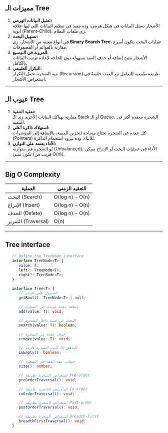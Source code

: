 ## مميزات الـ Tree

1. **تمثيل البيانات الهرمي:**  
   الأشجار بتمثل البيانات في هيكل هرمي، وده مفيد في تنظيم البيانات اللي ليها علاقة أبوية (Parent-Child)، زي ملفات النظام.
2. **تسهيل البحث:**  
   في أنواع معينة من الأشجار، زي **Binary Search Tree**، عمليات البحث بتكون أسرع مقارنة بالقوائم أو المصفوفات.
3. **المرونة في التوسيع:**  
   الأشجار بتتيح إضافة أو حذف العقد بسهولة دون الحاجة لإعادة ترتيب البيانات بالكامل.
4. **التكرار الطبيعي:**  
   بنية الشجرة تجعل التكرار (Recursion) طريقة طبيعية للتعامل مع العقد، خاصةً في استعراض الأشجار.

---

## عيوب الـ Tree

1. **تعقيد التنفيذ:**  
   مقارنة بهياكل البيانات الأخرى زي الـ Stack أو الـ Queue، الشجرة معقدة أكتر في التنفيذ.
2. **استهلاك ذاكرة أعلى:**  
   كل عقدة في الشجرة تحتاج مساحة لتخزين القيمة، بالإضافة إلى المؤشرات (Pointers) للأبناء، وده بيزود استخدام الذاكرة.
3. **الأداء يعتمد على التوازن:**  
   لو الشجرة غير متوازنة (Unbalanced)، الأداء في عمليات البحث أو الإدراج ممكن يكون سيئ (قريب من O(n)).

---

## Big O Complexity

| العملية             | التعقيد الزمنى  |
| ------------------- | --------------- |
| البحث (Search)      | O(log n) - O(n) |
| الإدراج (Insert)    | O(log n) - O(n) |
| الحذف (Delete)      | O(log n) - O(n) |
| التمرير (Traversal) | O(n)            |

---

## Tree interface

```ts
   // Define the TreeNode interface
   interface TreeNode<T> {
      value: T;
      left?: TreeNode<T>;
      right?: TreeNode<T>;
   }

   interface Tree<T> {
      // الحصول على الجذر
      getRoot(): TreeNode<T> | null;

      // إضافة عقدة جديدة إلى الشجرة
      add(value: T): void;

      // البحث عن قيمة داخل الشجرة
      search(value: T): boolean;

      // حذف عقدة من الشجرة
      remove(value: T): void;

      // التحقق إذا كانت الشجرة فارغة
      isEmpty(): boolean;

      // حساب عدد العقد في الشجرة
      size(): number;

      // استعراض الشجرة بطريقة Pre-order
      preOrderTraversal(): void;

      // استعراض الشجرة بطريقة In-order
      inOrderTraversal(): void;

      // استعراض الشجرة بطريقة Post-order
      postOrderTraversal(): void;

      // استعراض الشجرة بطريقة Breadth-First
      breadthFirstTraversal(): void;
   }

```
